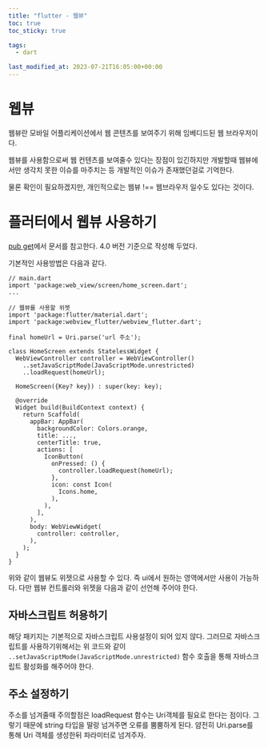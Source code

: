 ```yaml
---
title: "flutter - 웹뷰"
toc: true
toc_sticky: true

tags:
  - dart

last_modified_at: 2023-07-21T16:05:00+00:00
---
```


# 웹뷰

웹뷰란 모바일 어플리케이션에서 웹 콘텐츠를 보여주기 위해 임베디드된 웹 브라우저이다.

웹뷰를 사용함으로써 웹 컨텐츠를 보여줄수 있다는 장점이 있긴하지만
개발할때 웹뷰에서만 생각치 못한 이슈를 마주치는 등 개발적인 이슈가 존재했던걸로 기억한다.

물론 확인이 필요하겠지만, 개인적으로는 웹뷰 !== 웹브라우저 일수도 있다는 것이다.

# 플러터에서 웹뷰 사용하기

[pub get]("https://pub.dev/packages/webview_flutter")에서 문서를 참고한다.
4.0 버전 기준으로 작성해 두었다.

기본적인 사용방법은 다음과 같다.

```
// main.dart
import 'package:web_view/screen/home_screen.dart';
...

// 웹뷰를 사용할 위젯
import 'package:flutter/material.dart';
import 'package:webview_flutter/webview_flutter.dart';

final homeUrl = Uri.parse('url 주소');

class HomeScreen extends StatelessWidget {
  WebViewController controller = WebViewController()
    ..setJavaScriptMode(JavaScriptMode.unrestricted)
    ..loadRequest(homeUrl);

  HomeScreen({Key? key}) : super(key: key);

  @override
  Widget build(BuildContext context) {
    return Scaffold(
      appBar: AppBar(
        backgroundColor: Colors.orange,
        title: ...,
        centerTitle: true,
        actions: [
          IconButton(
            onPressed: () {
              controller.loadRequest(homeUrl);
            },
            icon: const Icon(
              Icons.home,
            ),
          ),
        ],
      ),
      body: WebViewWidget(
        controller: controller,
      ),
    );
  }
}
```

위와 같이 웹뷰도 위젯으로 사용할 수 있다.
즉 ui에서 원하는 영역에서만 사용이 가능하다.
다만 웹뷰 컨트롤러와 위젯을 다음과 같이 선언해 주어야 한다.

## 자바스크립트 허용하기

해당 패키지는 기본적으로 자바스크립트 사용설정이 되어 있지 않다.
그러므로 자바스크립트를 사용하기위해서는 위 코드와 같이
`..setJavaScriptMode(JavaScriptMode.unrestricted)`
함수 호출을 통해 자바스크립트 활성화를 해주어야 한다.

## 주소 설정하기

주소를 넘겨줄때 주의할점은 loadRequest 함수는 Uri객체를 필요로 한다는 점이다.
그렇기 때문에 string 타입을 딸랑 넘겨주면 오류를 뿜뿜하게 된다.
얌전히 Uri.parse를 통해 Uri 객체를 생성한뒤 파라미터로 넘겨주자.
